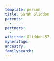 ```yaml
---
template: person
title: Sarah Gliddon
parents:
  - 
partners:
  - 
wikitree: Gliddon-57
myheritage: 
ancestry: 
familysearch: 
---
```

